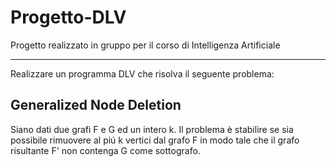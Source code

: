 # Progetto-DLV
Progetto realizzato in gruppo per il corso di Intelligenza Artificiale

---
Realizzare un programma DLV che risolva il seguente problema: 

## **Generalized Node Deletion**

Siano dati due grafi F e G ed un intero k. Il problema è stabilire se sia possibile rimuovere al piú k vertici dal grafo F in modo tale che il grafo risultante F' non contenga G come sottografo.
